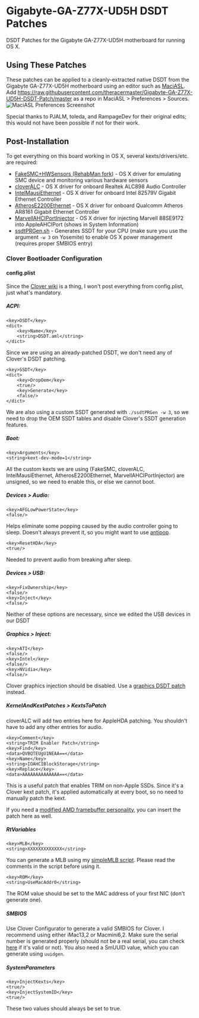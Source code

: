 # Gigabyte-GA-Z77X-UD5H DSDT Patches

DSDT Patches for the Gigabyte GA-Z77X-UD5H motherboard for running OS X.

## Using These Patches
These patches can be applied to a cleanly-extracted native DSDT from the Gigabyte GA-Z77X-UD5H motherboard using an editor such as [MaciASL](http://maciasl.sourceforge.net). Add https://raw.githubusercontent.com/theracermaster/Gigabyte-GA-Z77X-UD5H-DSDT-Patch/master as a repo in MaciASL > Preferences > Sources.
![MaciASL Preferences Screenshot](http://i.imgur.com/fV48uhM.png)

Special thanks to PJALM, toleda, and RampageDev for their original edits; this would not have been possible if not for their work.

## Post-Installation
To get everything on this board working in OS X, several kexts/drivers/etc. are required:

- [FakeSMC+HWSensors (RehabMan fork)](https://bitbucket.org/RehabMan/os-x-fakesmc-kozlek) - OS X driver for emulating SMC device and monitoring various hardware sensors
- [cloverALC](https://github.com/toleda/audio_CloverALC) - OS X driver for onboard Realtek ALC898 Audio Controller
- [IntelMausiEthernet](http://www.insanelymac.com/forum/topic/304235-intelmausiethernetkext-for-intel-onboard-lan/) - OS X driver for onboard Intel 82579V Gigabit Ethernet Controller
- [AtherosE2200Ethernet](http://www.insanelymac.com/forum/topic/300056-solution-for-qualcomm-atheros-ar816x-ar817x-and-killer-e220x) - OS X driver for onboard Qualcomm Atheros AR8161 Gigabit Ethernet Controller
- [MarvellAHCIPortInjector](https://github.com/theracermaster/MarvellAHCIPortInjector) - OS X driver for injecting Marvell 88SE9172 into AppleAHCIPort (shows in System Information)
- [ssdtPRGen.sh](https://github.com/Piker-Alpha/ssdtPRGen.sh) - Generates SSDT for your CPU (make sure you use the argument `-w 3` on Yosemite) to enable OS X power management (requires proper SMBIOS entry)

### Clover Bootloader Configuration
#### config.plist
Since the [Clover wiki](http://clover-wiki.zetam.org/Home) is a thing, I won't post everything from config.plist, just what's mandatory.

##### ACPI:
```plist
<key>DSDT</key>
<dict>
	<key>Name</key>
	<string>DSDT.aml</string>
</dict>
```
Since we are using an already-patched DSDT, we don't need any of Clover's DSDT patching.
```plist
<key>SSDT</key>
<dict>
	<key>DropOem</key>
	<true/>
	<key>Generate</key>
	<false/>
</dict>
```
We are also using a custom SSDT generated with `./ssdtPRGen -w 3`, so we need to drop the OEM SSDT tables and disable Clover's SSDT generation features.
##### Boot:
```plist
<key>Arguments</key>
<string>kext-dev-mode=1</string>
```
All the custom kexts we are using (FakeSMC, cloverALC, IntelMausiEthernet, AtherosE2200Ethernet, MarvellAHCIPortInjector) are unsigned, so we need to enable this, or else we cannot boot.

##### Devices > Audio:
```plist
<key>AFGLowPowerState</key>
<false/>
```
Helps eliminate some popping caused by the audio controller going to sleep. Doesn't always prevent it, so you might want to use [antipop](http://www.tomsick.net/projects/antipop.html).
```plist
<key>ResetHDA</key>
<true/>
```
Needed to prevent audio from breaking after sleep.
##### Devices > USB:
```plist
<key>FixOwnership</key>
<false/>
<key>Inject</key>
<false/>
```
Neither of these options are necessary, since we edited the USB devices in our DSDT
##### Graphics > Inject:
```plist
<key>ATI</key>
<false/>
<key>Intel</key>
<false/>
<key>NVidia</key>
<false/>
```
Clover graphics injection should be disabled. Use a [graphics DSDT patch](https://github.com/theracermaster/Gigabyte-GA-Z77X-UD5H-DSDT-Patch/tree/master/Graphics) instead.
##### KernelAndKextPatches > KextsToPatch
cloverALC will add two entries here for AppleHDA patching. You shouldn't have to add any other entries for audio.
```plist
<key>Comment</key>
<string>TRIM Enabler Patch</string>
<key>Find</key>
<data>QVBQTEUgU1NEAA==</data>
<key>Name</key>
<string>IOAHCIBlockStorage</string>
<key>Replace</key>
<data>AAAAAAAAAAAAAA==</data>
```
This is a useful patch that enables TRIM on non-Apple SSDs. Since it's a Clover kext patch, it's applied automatically at every boot, so no need to manually patch the kext.

If you need a [modified AMD framebuffer personality](https://github.com/theracermaster/Gigabyte-GA-Z77X-UD5H-DSDT-Patch/tree/master/Graphics#editing-amd-framebuffer-personalities), you can insert the patch here as well.
##### RtVariables
```plist
<key>MLB</key>
<string>XXXXXXXXXXXXX</string>
```
You can generate a MLB using my [simpleMLB script](https://gist.github.com/theracermaster/b6a9db46b14061d4c995). Please read the comments in the script before using it.
```plist
<key>ROM</key>
<string>UseMacAddr0</string>
```
The ROM value should be set to the MAC address of your first NIC (don't generate one).
##### SMBIOS
Use Clover Configurator to generate a valid SMBIOS for Clover. I recommend using either iMac13,2 or Macmini6,2. Make sure the serial number is generated properly (should not be a real serial, you can check [here](https://selfsolve.apple.com/agreementWarrantyDynamic.do) if it's valid or not). You also need a SmUUID value, which you can generate using `uuidgen`.
##### SystemParameters
```plist
<key>InjectKexts</key>
<true/>
<key>InjectSystemID</key>
<true/>
```
These two values should always be set to true.
